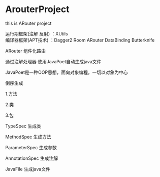 # ArouterProject
this is ARouter project

运行期框架(注解 反射) ：XUtils  
编译器框架(APT技术) ：Dagger2 Room ARouter DataBinding Butterknife

ARouter 组件化路由

通过注解处理器 使用JavaPoet自动生成java文件

JavaPoet是一种OOP思想，面向对象编程，一切以对象为中心

倒序生成

1.方法

2.类

3.包

TypeSpec  生成类

MethodSpec  生成方法

ParameterSpec  生成参数

AnnotationSpec 生成注解

JavaFile  生成java文件
